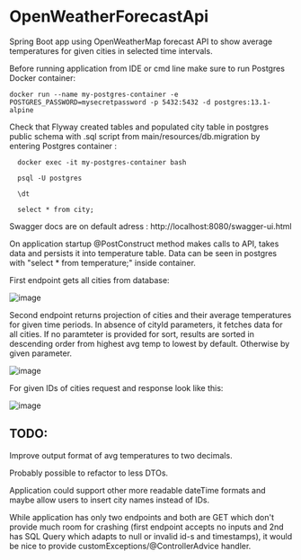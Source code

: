 # OpenWeatherForecastApi

Spring Boot app using OpenWeatherMap forecast API to show average temperatures for given cities in selected time
intervals.

Before running application from IDE or cmd line make sure to run Postgres Docker container:

```
docker run --name my-postgres-container -e POSTGRES_PASSWORD=mysecretpassword -p 5432:5432 -d postgres:13.1-alpine
```
Check that Flyway created tables and populated city table in postgres public schema with .sql script from main/resources/db.migration by entering Postgres container :

```
  docker exec -it my-postgres-container bash
  
  psql -U postgres
  
  \dt
  
  select * from city;
```

Swagger docs are on default adress :  http://localhost:8080/swagger-ui.html

On application startup @PostConstruct method makes calls to API, takes data and persists it into temperature table.
Data can be seen in postgres  with "select * from temperature;" inside container.

First endpoint gets all cities from database:

![image](images/allCities.png)

Second endpoint returns projection of cities and their average temperatures for given time periods.
In absence of cityId parameters, it fetches data for all cities. If no paramteter is provided for sort, results are sorted in descending order
from highest avg temp to lowest by default. Otherwise by given parameter.

![image](images/NoIdGivenAscSort.png)

For given IDs of cities request and response look like this:

![image](images/TwoCitiesTimestampRangeDesc.png)

## TODO:

Improve output format of avg temperatures to two decimals.

Probably possible to refactor to less DTOs.

Application could support other more readable dateTime formats and maybe allow users to insert city names instead of IDs.

While application has only two endpoints and both are GET which don't provide much room for crashing (first endpoint accepts no inputs 
and 2nd has SQL Query which adapts to null or invalid id-s and timestamps), it would be nice to provide customExceptions/@ControllerAdvice handler. 
